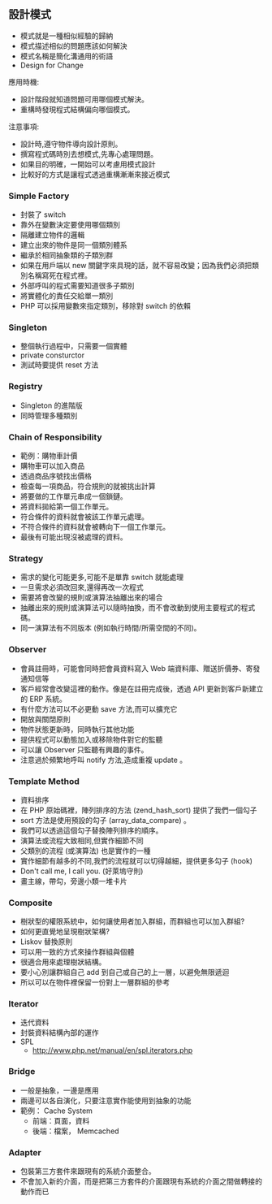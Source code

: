 設計模式
-------

* 模式就是一種相似經驗的歸納
* 模式描述相似的問題應該如何解決
* 模式名稱是簡化溝通用的術語
* Design for Change

應用時機:

* 設計階段就知道問題可用哪個模式解決。
* 重構時發現程式結構偏向哪個模式。

注意事項:

* 設計時,遵守物件導向設計原則。
* 撰寫程式碼時別去想模式,先專心處理問題。
* 如果目的明確，一開始可以考慮用模式設計
* 比較好的方式是讓程式透過重構漸漸來接近模式

### Simple Factory

* 封裝了 switch
* 靠外在變數決定要使用哪個類別
* 隔離建立物件的邏輯
* 建立出來的物件是同一個類別體系
* 繼承於相同抽象類的子類別群
* 如果在用戶端以 new 關鍵字來具現的話，就不容易改變；因為我們必須把類別名稱寫死在程式裡。
* 外部呼叫的程式需要知道很多子類別
* 將實體化的責任交給單一類別
* PHP 可以採用變數來指定類別，移除對 switch 的依賴

### Singleton

* 整個執行過程中，只需要一個實體
* private consturctor
* 測試時要提供 reset 方法

### Registry

* Singleton 的進階版
* 同時管理多種類別

### Chain of Responsibility

* 範例：購物車計價
* 購物車可以加入商品
* 透過商品序號找出價格
* 檢查每一項商品，符合規則的就被挑出計算
* 將要做的工作單元串成一個鎖鏈。
* 將資料拋給第一個工作單元。
* 符合條件的資料就會被該工作單元處理。
* 不符合條件的資料就會被轉向下一個工作單元。
* 最後有可能出現沒被處理的資料。

### Strategy

* 需求的變化可能更多,可能不是單靠 switch 就能處理
* 一旦需求必須改回來,還得再改一次程式
* 需要將會改變的規則或演算法抽離出來的場合
* 抽離出來的規則或演算法可以隨時抽換，而不會改動到使用主要程式的程式碼。
* 同一演算法有不同版本 (例如執行時間/所需空間的不同)。

### Observer

* 會員註冊時，可能會同時把會員資料寫入 Web 端資料庫、贈送折價券、寄發通知信等
* 客戶經常會改變這裡的動作。像是在註冊完成後，透過 API 更新到客戶新建立的 ERP 系統。
* 有什麼方法可以不必更動 save 方法,而可以擴充它
* 開放與關閉原則
* 物件狀態更新時，同時執行其他功能
* 提供程式可以動態加入或移除物件對它的監聽
* 可以讓 Observer 只監聽有興趣的事件。
* 注意過於頻繁地呼叫 notify 方法,造成重複 update 。


### Template Method

* 資料排序
* 在 PHP 原始碼裡，陣列排序的方法 (zend_hash_sort) 提供了我們一個勾子
* sort 方法是使用預設的勾子 (array_data_compare) 。
* 我們可以透過這個勾子替換陣列排序的順序。
* 演算法或流程大致相同,但實作細節不同
* 父類別的流程 (或演算法) 也是實作的一種
* 實作細節有越多的不同,我們的流程就可以切得越細，提供更多勾子 (hook)
* Don't call me, I call you. (好萊塢守則)
* 畫主線，帶勾，旁邊小類一堆卡片

### Composite

* 樹狀型的權限系統中，如何讓使用者加入群組，而群組也可以加入群組?
* 如何更直覺地呈現樹狀架構?
* Liskov 替換原則
* 可以用一致的方式來操作群組與個體
* 很適合用來處理樹狀結構。
* 要小心別讓群組自己 add 到自己或自己的上一層，以避免無限遞迴
* 所以可以在物件裡保留一份對上一層群組的參考

### Iterator

* 迭代資料
* 封裝資料結構內部的運作
* SPL
  - http://www.php.net/manual/en/spl.iterators.php

### Bridge

* 一般是抽象，一邊是應用
* 兩邊可以各自演化，只要注意實作能使用到抽象的功能
* 範例： Cache System
  - 前端：頁面，資料
  - 後端：檔案， Memcached

### Adapter

* 包裝第三方套件來跟現有的系統介面整合。
* 不會加入新的介面，而是把第三方套件的介面跟現有系統的介面之間做轉接的動作而已

